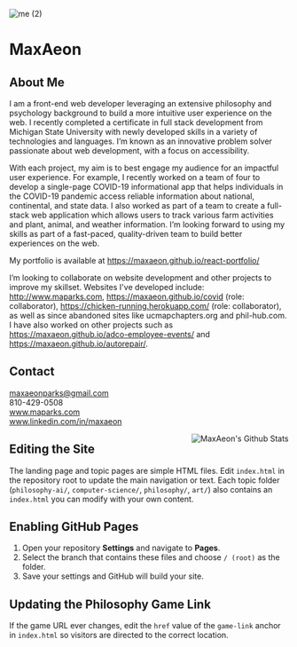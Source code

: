 ![me (2)](https://user-images.githubusercontent.com/87254760/141665020-2f5cfa9a-f411-44ab-ba5d-d2d0fde9dab9.jpg)

# MaxAeon

## About Me
I am a front-end web developer leveraging an extensive philosophy and psychology background to build a more intuitive user experience on the web. I recently completed a certificate in full stack development from Michigan State University with newly developed skills in a variety of technologies and languages. I’m known as an innovative problem solver passionate about web development, with a focus on accessibility.

With each project, my aim is to best engage my audience for an impactful user experience. For example, I recently worked on a team of four to develop a single-page COVID-19 informational app that helps individuals in the COVID-19 pandemic access reliable information about national, continental, and state data. I also worked as part of a team to create a full-stack web application which allows users to track various farm activities and plant, animal, and weather information. I’m looking forward to using my skills as part of a fast-paced, quality-driven team to build better experiences on the web.

My portfolio is available at https://maxaeon.github.io/react-portfolio/

I’m looking to collaborate on website development and other projects to improve my skillset. Websites I've developed include: http://www.maparks.com, https://maxaeon.github.io/covid (role: collaborator), https://chicken-running.herokuapp.com/ (role: collaborator), as well as since abandoned sites like ucmapchapters.org and phil-hub.com. I have also worked on other projects such as https://maxaeon.github.io/adco-employee-events/ and https://maxaeon.github.io/autorepair/.

## Contact
maxaeonparks@gmail.com <br>
810-429-0508<br>
www.maparks.com <br>
www.linkedin.com/in/maxaeon


<img align="right" alt="MaxAeon's Github Stats" src="https://github-readme-stats.vercel.app/api?username=maxaeon&show_icons=true&hide_border=true" />

## Editing the Site
The landing page and topic pages are simple HTML files. Edit `index.html` in the
repository root to update the main navigation or text. Each topic folder
(`philosophy-ai/`, `computer-science/`, `philosophy/`, `art/`) also contains an
`index.html` you can modify with your own content.

## Enabling GitHub Pages
1. Open your repository **Settings** and navigate to **Pages**.
2. Select the branch that contains these files and choose `/ (root)` as the
   folder.
3. Save your settings and GitHub will build your site.

## Updating the Philosophy Game Link
If the game URL ever changes, edit the `href` value of the `game-link` anchor in
`index.html` so visitors are directed to the correct location.
